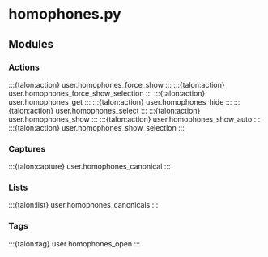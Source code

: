 # homophones.py

## Modules

### Actions

:::{talon:action} user.homophones_force_show
:::
:::{talon:action} user.homophones_force_show_selection
:::
:::{talon:action} user.homophones_get
:::
:::{talon:action} user.homophones_hide
:::
:::{talon:action} user.homophones_select
:::
:::{talon:action} user.homophones_show
:::
:::{talon:action} user.homophones_show_auto
:::
:::{talon:action} user.homophones_show_selection
:::

### Captures

:::{talon:capture} user.homophones_canonical
:::

### Lists

:::{talon:list} user.homophones_canonicals
:::

### Tags

:::{talon:tag} user.homophones_open
:::
